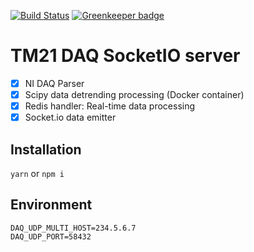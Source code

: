 [![Build Status](https://travis-ci.org/eunchurn/tm21-monitoring-daq-api.svg?branch=master)](https://travis-ci.org/eunchurn/tm21-monitoring-daq-api) [![Greenkeeper badge](https://badges.greenkeeper.io/eunchurn/tm21-monitoring-daq-api.svg)](https://greenkeeper.io/)

# TM21 DAQ SocketIO server

- [x] NI DAQ Parser
- [x] Scipy data detrending processing (Docker container)
- [x] Redis handler: Real-time data processing
- [x] Socket.io data emitter

## Installation

`yarn` or `npm i`

## Environment

```env
DAQ_UDP_MULTI_HOST=234.5.6.7
DAQ_UDP_PORT=58432
```

